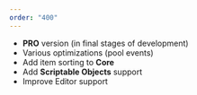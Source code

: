 ```yaml
---
order: "400"
---
```

- **PRO** version (in final stages of development)
- Various optimizations (pool events)
- Add item sorting to **Core**
- Add **Scriptable Objects** support
- Improve Editor support